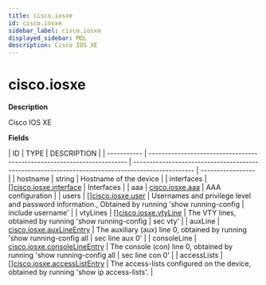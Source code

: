 ```yaml
---
title: cisco.iosxe
id: cisco.iosxe
sidebar_label: cisco.iosxe
displayed_sidebar: MQL
description: Cisco IOS XE
---
```


# cisco.iosxe

**Description**

Cisco IOS XE

**Fields**

| ID          | TYPE                                                                    | DESCRIPTION                                                                                       |
| ----------- | ----------------------------------------------------------------------- | ------------------------------------------------------------------------------------------------- | ----------------- |
| hostname    | string                                                                  | Hostname of the device                                                                            |
| interfaces  | &#91;&#93;[cisco.iosxe.interface](cisco.iosxe.interface.md)             | Interfaces                                                                                        |
| aaa         | [cisco.iosxe.aaa](cisco.iosxe.aaa.md)                                   | AAA configuration                                                                                 |
| users       | &#91;&#93;[cisco.iosxe.user](cisco.iosxe.user.md)                       | Usernames and privilege level and password information., Obtained by running 'show running-config | include username' |
| vtyLines    | &#91;&#93;[cisco.iosxe.vtyLine](cisco.iosxe.vtyline.md)                 | The VTY lines, obtained by running 'show running-config                                           | sec vty'          |
| auxLine     | [cisco.iosxe.auxLineEntry](cisco.iosxe.auxlineentry.md)                 | The auxiliary (aux) line 0, obtained by running 'show running-config all                          | sec line aux 0'   |
| consoleLine | [cisco.iosxe.consoleLineEntry](cisco.iosxe.consolelineentry.md)         | The console (con) line 0, obtained by running 'show running-config all                            | sec line con 0'   |
| accessLists | &#91;&#93;[cisco.iosxe.accessListEntry](cisco.iosxe.accesslistentry.md) | The access-lists configured on the device, obtained by running 'show ip access-lists'.            |
